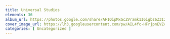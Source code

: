 ```yaml
---
title: Universal Studios
elements: 36
album_url: https://photos.google.com/share/AF1QipMxGcZVramk1I6igbz6Z3I2t3TvLaHOmvs7vyLAS109lwm7tGGLPb2o5YDiwero6w?key=MUJrTVJEbk9zZFlGSWhnQV8wM0p2d0VIdEdhOWF3
cover_image_url: https://lh3.googleusercontent.com/pw/AIL4fc-HFrjpnEVZczR3G16yb2rx7wZD3_VSKuBlnw9MraEf82B-77fnlVqHSjwkmVt2lpzrg8gjGtTnvThTJNxtD2WRWi6Z3pwAG-VyGwYQX8svsRyTQfVETjCJxXlfxBjDPB5U44_GoKugl6DzZoCGXhblP7UHaAGKJS-t7lQniUyutJWY-IJKstHHJGcDL3nTlh5PJL0acNAojnfYSRXiPPiHbzcyh2ncUaTwXu3vsHXT4PQcVCP_mntsDhgiZWZ-PsDCGmQeupVO4zHna3pQ8vUVUE395kcefSzC_rWqv70umSiK_kQRxxiPIK-LyiWv8IPmkHfwx5svHDHKYBLgWkXeSurYA7TCpQpxCD58JhXu2QcIPBioDVqHGXsQ3vuWvx6lJaqnDUlgkaE8EnLrMo32QuAkXEU5eNEpcItQXHq1E2Ge-43j4dUqirEH7L11jno7azhTBXUAETR0ad21VHn6ZKb8zHnNBLKWIJBhAjCMfg39a2ihPeoDxGgq-EgSx6IQ9xZC2Tyvdot4su6hClEihVY7EKJuZfbQltsdUTMIpf3n1hckcCLfM6bzrdPj3WU8q2PrO-m4v527HMF461u6_HFcLUWdbbH0nmn63x5v1H_F-_iPPLXTqxgHyflUzCUkakkiT_tlVGI0ixV8dQVKc6Rab5Ps_jaUNgkvqYzdIE5Lq9OWNMeePG53wjFAuHy4ejzU_pzjSymQ_6satAh1L6tXXQfIeqfE5-oyKJyPUfGglmILon7aO3Gw7OXSidgSD4KIVTKpEjje9mMXsiFHGf19ysYKW5GVYOtx0zXlD2k1Ck5GZoo2ti7VeT7oo-kI8CSeCT8dWb68ls70M67a_iQ0qFOWAT5zDaocgunQTwbc38BhjJucunGy6GN7p_lEXnmg0QKEBvhdZHgO2WRW8vp7Kk2-m2lzYAa8vfjm_OjOiJ7t2wkDS-YMM6GMB4teV2FeBrlP9hV2aYpTT6zpL2GEAzm0vaZjLIy1_jLbPXNwxR1R4KXquwFxKywHm8Cr=s239-p-k-no?authuser=0
categories: [ Uncategorized ]
---
```

